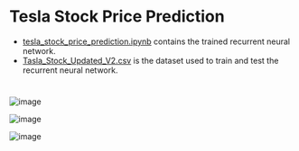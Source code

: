# Tesla Stock Price Prediction
- [tesla_stock_price_prediction.ipynb](tesla_stock_price_prediction.ipynb) contains the trained recurrent neural network.
- [Tasla_Stock_Updated_V2.csv](Tasla_Stock_Updated_V2.csv) is the dataset used to train and test the recurrent neural network.
#
![image](https://github.com/user-attachments/assets/c4dc69c1-131e-4b20-8d8c-48c0d7ec8f4e)

![image](https://github.com/user-attachments/assets/44966886-17a2-4a86-a05f-ccc5bbd6109a)

![image](https://github.com/user-attachments/assets/5236928c-172c-4a17-9d3b-be1d24698cd0)
